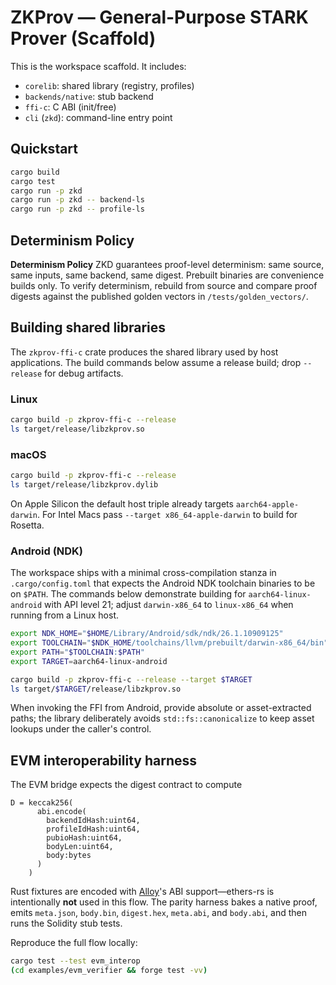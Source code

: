 # ZKProv — General-Purpose STARK Prover (Scaffold)

This is the workspace scaffold. It includes:
- `corelib`: shared library (registry, profiles)
- `backends/native`: stub backend
- `ffi-c`: C ABI (init/free)
- `cli` (`zkd`): command-line entry point

## Quickstart
```bash
cargo build
cargo test
cargo run -p zkd
cargo run -p zkd -- backend-ls
cargo run -p zkd -- profile-ls
```

## Determinism Policy

**Determinism Policy**
ZKD guarantees proof-level determinism: same source, same inputs, same backend, same digest.
Prebuilt binaries are convenience builds only.
To verify determinism, rebuild from source and compare proof digests against the published golden vectors in `/tests/golden_vectors/`.

## Building shared libraries

The `zkprov-ffi-c` crate produces the shared library used by host applications.
The build commands below assume a release build; drop `--release` for debug
artifacts.

### Linux

```bash
cargo build -p zkprov-ffi-c --release
ls target/release/libzkprov.so
```

### macOS

```bash
cargo build -p zkprov-ffi-c --release
ls target/release/libzkprov.dylib
```

On Apple Silicon the default host triple already targets `aarch64-apple-darwin`.
For Intel Macs pass `--target x86_64-apple-darwin` to build for Rosetta.

### Android (NDK)

The workspace ships with a minimal cross-compilation stanza in
`.cargo/config.toml` that expects the Android NDK toolchain binaries to be on
`$PATH`. The commands below demonstrate building for `aarch64-linux-android`
with API level 21; adjust `darwin-x86_64` to `linux-x86_64` when running from a
Linux host.

```bash
export NDK_HOME="$HOME/Library/Android/sdk/ndk/26.1.10909125"
export TOOLCHAIN="$NDK_HOME/toolchains/llvm/prebuilt/darwin-x86_64/bin"
export PATH="$TOOLCHAIN:$PATH"
export TARGET=aarch64-linux-android

cargo build -p zkprov-ffi-c --release --target $TARGET
ls target/$TARGET/release/libzkprov.so
```

When invoking the FFI from Android, provide absolute or asset-extracted paths;
the library deliberately avoids `std::fs::canonicalize` to keep asset lookups
under the caller's control.

## EVM interoperability harness

The EVM bridge expects the digest contract to compute

```
D = keccak256(
      abi.encode(
        backendIdHash:uint64,
        profileIdHash:uint64,
        pubioHash:uint64,
        bodyLen:uint64,
        body:bytes
      )
    )
```

Rust fixtures are encoded with [Alloy](https://github.com/alloy-rs/alloy)'s ABI support—ethers-rs
is intentionally **not** used in this flow. The parity harness bakes a native proof, emits
`meta.json`, `body.bin`, `digest.hex`, `meta.abi`, and `body.abi`, and then runs the Solidity stub
tests.

Reproduce the full flow locally:

```bash
cargo test --test evm_interop
(cd examples/evm_verifier && forge test -vv)
```
